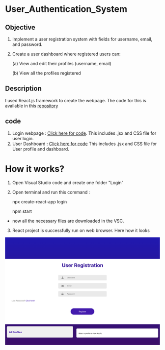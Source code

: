 # User_Authentication_System
## Objective
1. Implement a user registration system with fields for username, email, and password.
2. Create a user dashboard where registered users can:
   
    (a) View and edit their profiles (username, email)
   
    (b) View all the profiles registered

## Description 
I used React.js framework to create the webpage. The code for this is available in this  [repository](https://github.com/Lajvi3344/User_Authentication_System/tree/main/login)

## code 
1. Login webpage :  [Click here for code](https://github.com/Lajvi3344/User_Authentication_System/tree/main/login/src/components/Login). This includes .jsx and CSS file for user login.
2. User Dashboard : [Click here for code](https://github.com/Lajvi3344/User_Authentication_System/tree/main/login/src/components/UserDashboard) This includes .jsx and CSS file for User profile and dashboard.

# How it works?
1. Open Visual Studio code and create one folder "Login"
2. Open terminal and run this command :

   npx create-react-app login
   
   npm start

- now all the necessary files are downloaded in the VSC.

3. React project is successfully run on web browser. Here how it looks
<img src="screenshots/Login webpage.png" />

<img src="screenshots/Login webpage(2).png"/>


   
   




